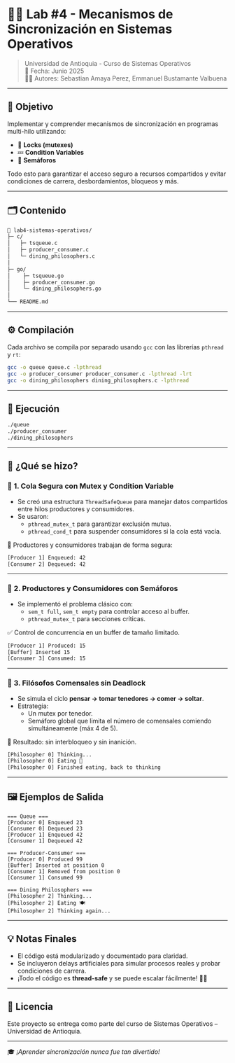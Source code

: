 # 🧠🔄 Lab #4 - Mecanismos de Sincronización en Sistemas Operativos

> Universidad de Antioquia - Curso de Sistemas Operativos  
> 📅 Fecha: Junio 2025  
> 👨‍💻 Autores: Sebastian Amaya Perez, Emmanuel Bustamante Valbuena

---

## 🎯 Objetivo

Implementar y comprender mecanismos de sincronización en programas multi-hilo utilizando:

- 🔐 **Locks (mutexes)**
- 💤 **Condition Variables**
- 🚦 **Semáforos**

Todo esto para garantizar el acceso seguro a recursos compartidos y evitar condiciones de carrera, desbordamientos, bloqueos y más.

---

## 🗂️ Contenido

```bash
📁 lab4-sistemas-operativos/
├─ c/
│   ├─ tsqueue.c
│   ├─ producer_consumer.c
│   └─ dining_philosophers.c
│
├─ go/
│    ├─ tsqueue.go
│    ├─ producer_consumer.go
│    └─ dining_philosophers.go
│
└── README.md               
```

---

## ⚙️ Compilación

Cada archivo se compila por separado usando `gcc` con las librerías `pthread` y `rt`:

```bash
gcc -o queue queue.c -lpthread
gcc -o producer_consumer producer_consumer.c -lpthread -lrt
gcc -o dining_philosophers dining_philosophers.c -lpthread
```

---

## 🚀 Ejecución

```bash
./queue
./producer_consumer
./dining_philosophers
```

---

## 🧪 ¿Qué se hizo?

### 🧱 **1. Cola Segura con Mutex y Condition Variable**

- Se creó una estructura `ThreadSafeQueue` para manejar datos compartidos entre hilos productores y consumidores.
- Se usaron:
  - `pthread_mutex_t` para garantizar exclusión mutua.
  - `pthread_cond_t` para suspender consumidores si la cola está vacía.

🔁 Productores y consumidores trabajan de forma segura:

```bash
[Producer 1] Enqueued: 42
[Consumer 2] Dequeued: 42
```

---

### 🧺 **2. Productores y Consumidores con Semáforos**

- Se implementó el problema clásico con:
  - `sem_t full`, `sem_t empty` para controlar acceso al buffer.
  - `pthread_mutex_t` para secciones críticas.

✅ Control de concurrencia en un buffer de tamaño limitado.

```bash
[Producer 1] Produced: 15
[Buffer] Inserted 15
[Consumer 3] Consumed: 15
```

---

### 🍝 **3. Filósofos Comensales sin Deadlock**

- Se simula el ciclo **pensar → tomar tenedores → comer → soltar**.
- Estrategia:
  - Un mutex por tenedor.
  - Semáforo global que limita el número de comensales comiendo simultáneamente (máx 4 de 5).
  
🎯 Resultado: sin interbloqueo y sin inanición.

```bash
[Philosopher 0] Thinking...
[Philosopher 0] Eating 🍝
[Philosopher 0] Finished eating, back to thinking
```

---

## 🖼️ Ejemplos de Salida

```text
=== Queue ===
[Producer 0] Enqueued 23
[Consumer 0] Dequeued 23
[Producer 1] Enqueued 42
[Consumer 1] Dequeued 42

=== Producer-Consumer ===
[Producer 0] Produced 99
[Buffer] Inserted at position 0
[Consumer 1] Removed from position 0
[Consumer 1] Consumed 99

=== Dining Philosophers ===
[Philosopher 2] Thinking...
[Philosopher 2] Eating 🍽️
[Philosopher 2] Thinking again...
```

---

## 💡 Notas Finales

- El código está modularizado y documentado para claridad.
- Se incluyeron delays artificiales para simular procesos reales y probar condiciones de carrera.
- ¡Todo el código es **thread-safe** y se puede escalar fácilmente! 🧵🔧

---

## 📜 Licencia

Este proyecto se entrega como parte del curso de Sistemas Operativos – Universidad de Antioquia.

---

🎓 *¡Aprender sincronización nunca fue tan divertido!*
